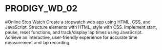 # PRODIGY_WD_02
#Online Stop Watch
Create a stopwatch web app using HTML, CSS, and JavaScript. Structure elements with HTML, style with CSS. Implement start, pause, reset functions, and track/display lap times using JavaScript. Achieve an interactive, user-friendly experience for accurate time measurement and lap recording.
